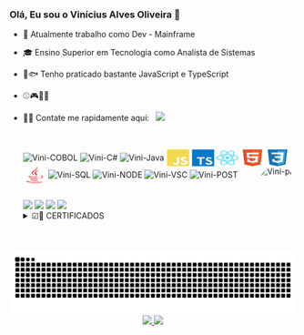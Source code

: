 ### Olá, Eu sou o Vinícius Alves Oliveira 👋

- 🦖 Atualmente trabalho como Dev - Mainframe 
- 🎓 Ensino Superior em Tecnologia como Analista de Sistemas
- 🐤🐟 Tenho praticado bastante JavaScript e TypeScript
- ⚾🎮🎵🎹
- <div style="display: inline_block" > 📱📞 Contate me rapidamente aqui: &nbsp;
  <a href="https://api.whatsapp.com/send?phone=5561993393314&text=Olá..."><img src="https://img.shields.io/badge/WhatsApp-25D366?style=for-the-badge&logo=whatsapp&logoColor=white"></a>
 
  ##
  
  <div style="display: inline_block"><br>
  <img align="center" alt="Vini-COBOL" height="30" width="40" src="https://cdn.discordapp.com/attachments/848296813739114527/1357373669638279300/cobol-language-svgrepo-com.png?ex=67eff83d&is=67eea6bd&hm=fa877cfc5003dd50c06be33a0f28c10b2a5bbf2efd277f321fa81903bcea002c&">
  <img align="center" alt="Vini-C#" height="30" width="40" src="https://cdn.jsdelivr.net/gh/devicons/devicon@latest/icons/csharp/csharp-original.svg">
  <img align="center" alt="Vini-Java" height="30" width="40" src="https://cdn.jsdelivr.net/gh/devicons/devicon@latest/icons/java/java-original-wordmark.svg">
  <img align="center" alt="Vini-Js" height="30" width="40" src="https://raw.githubusercontent.com/devicons/devicon/master/icons/javascript/javascript-plain.svg">
  <img align="center" alt="Vini-Ts" height="30" width="40" src="https://raw.githubusercontent.com/devicons/devicon/master/icons/typescript/typescript-plain.svg">
  <img align="center" alt="Vini-React" height="30" width="40" src="https://raw.githubusercontent.com/devicons/devicon/master/icons/react/react-original.svg">
  <img align="center" alt="Vini-HTML" height="30" width="40" src="https://raw.githubusercontent.com/devicons/devicon/master/icons/html5/html5-original.svg">
  <img align="center" alt="Vini-CSS" height="30" width="40" src="https://raw.githubusercontent.com/devicons/devicon/master/icons/css3/css3-original.svg">
  <img align="center" alt="Vini-CSS" height="30" width="40" src="https://raw.githubusercontent.com/devicons/devicon/master/icons/java/java-plain.svg">
  <img align="center" alt="Vini-SQL" height="40" width="50" src="https://cdn.jsdelivr.net/gh/devicons/devicon/icons/mysql/mysql-original-wordmark.svg">
  <img align="center" alt="Vini-NODE" height="30" width="40" src="https://icongr.am/devicon/nodejs-original.svg">
  <img align="center" alt="Vini-VSC" height="30" width="40" src="https://cdn.jsdelivr.net/gh/devicons/devicon/icons/visualstudio/visualstudio-plain.svg">
  <img align="center" alt="Vini-POST" height="30" width="40" src="https://icongr.am/devicon/postgresql-original.svg">
  <img align="right" alt="Vini-pic" height="150" style="border-radius:70px;" src="https://cdn.discordapp.com/attachments/957441400935444550/1065657066456350720/picasion.com_c9509b17d8bab7d5161c7d92eb3730ae.gif?width=720&height=1920">
  </div>
  
  ##
  
  <div> 
    <a href="https://www.facebook.com/GostoDePizzaDeChocolate"><img src="https://img.shields.io/badge/Facebook-1877F2?style=for-the-badge&logo=facebook&logoColor=white"></a>
  <a href="https://www.instagram.com/vini.teclas"><img src="https://img.shields.io/badge/-Instagram-%23E4405F?style=for-the-badge&logo=instagram&logoColor=white" ></a>
  <a href = "mailto:vinicius.hayato@hotmail.com"><img src="https://img.shields.io/badge/Microsoft_Outlook-0078D4?style=for-the-badge&logo=microsoft-outlook&logoColor=white"></a>
  <a href="https://www.linkedin.com/in/olivervini"><img src="https://img.shields.io/badge/-LinkedIn-%230077B5?style=for-the-badge&logo=linkedin&logoColor=white"></a>
    
  <details>
    <summary> ☑📑 CERTIFICADOS </summary>
    
      - Ensino Superior em Tecnologia - Analise e Desenvolvimento de Sistemas (Cruzeiro do Sul) 📔

      - Curso de programação em COBOL ( Udemy Academy - CFP) 📔

      - Algoritimo, Lógica de Programação – CODER (Udemy Academy); 📔

      - Evento IGTI, Dev Summit III – Front-end/Mobile, Full Stack/Arquitetura e Gestão de TI/Transformação Digital; 📔

      - Evento IGTI, Cyber Security Experience – Syber Security e Governança & Compliance; 📔
 
      - Evento IGTI, Disruptive Revolution II – Tecnologias Disruptivas, Negócios Exponenciais e Cultura Digital; 📔

      - Desenvolvimento e Publicação de Aplicativo web – Java com Spring Boot no Back-end e TypeScript com ReactJS no Front-end; 📔👨‍💻

      - Certificado de conclusão do treinamento O mercado de cartões (CardMonitor); 📔💳💲

      - Curso Básico para treinamento e orientação do Brigadista na Suprema Proteção contra o Incêndio; 👨‍🚒🧯

      - Curso de formação profissional com certificado em Prevenção de Acidentes; 🦺

      - Curso básico de música e piano – Escola Municipal de Música Adilson Menezes; 🎹🎶

      - Curso de Nivel 1 em Snowboard na Escola de Neve Snowland. ❄⛷🏂
    
    </details>

<picture>
  <source media="(prefers-color-scheme: dark)" srcset="https://raw.githubusercontent.com/Vin4s/Vin4s/output/github-contribution-grid-snake-dark.svg">
  <source media="(prefers-color-scheme: light)" srcset="https://raw.githubusercontent.com/Vin4s/Vin4s/output/github-contribution-grid-snake.svg">
  <img alt="github contribution grid snake animation" src="https://raw.githubusercontent.com/Vin4s/Vin4s/output/github-contribution-grid-snake.svg">
</picture>
    
</div>

<div align="center">
  <a href="https://github.com/Vin4s">
  <img height="180em" src="https://github-readme-stats-vin4s.vercel.app/api?username=Vin4s&show_icons=true&theme=discord_old_blurple&include_all_commits=true&count_private=true"/>
  <img height="180em" src="https://github-readme-stats-vin4s.vercel.app/api/top-langs/?username=Vin4s&layout=compact&langs_count=7&theme=discord_old_blurple"/>
</div>
